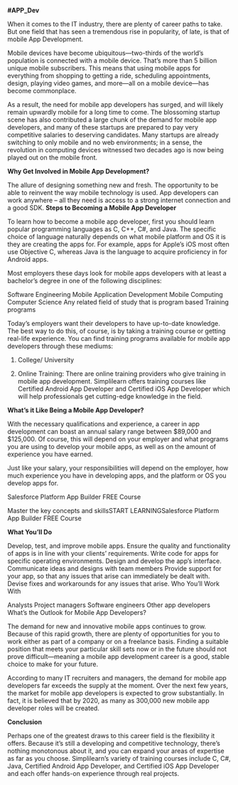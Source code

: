 **#APP_Dev**


When it comes to the IT industry, there are plenty of career paths to take. But one field that has seen a tremendous rise in popularity, of late, is that of mobile App Development. 

Mobile devices have become ubiquitous—two-thirds of the world’s population is connected with a mobile device. That’s more than 5 billion unique mobile subscribers. This means that using mobile apps for everything from shopping to getting a ride, scheduling appointments, design, playing video games, and more—all on a mobile device—has become commonplace.





As a result, the need for mobile app developers has surged, and will likely remain upwardly mobile for a long time to come. The blossoming startup scene has also contributed a large chunk of the demand for mobile app developers, and many of these startups are prepared to pay very competitive salaries to deserving candidates. Many startups are already switching to only mobile and no web environments; in a sense, the revolution in computing devices witnessed two decades ago is now being played out on the mobile front.



**Why Get Involved in Mobile App Development?**

The allure of designing something new and fresh.
The opportunity to be able to reinvent the way mobile technology is used.
App developers can work anywhere – all they need is access to a strong internet connection and a good SDK.
**Steps to Becoming a Mobile App Developer**

To learn how to become a mobile app developer, first you should learn popular programming languages as C, C++, C#, and Java. The specific choice of language naturally depends on what mobile platform and OS it is they are creating the apps for. For example, apps for Apple’s iOS most often use Objective C, whereas Java is the language to acquire proficiency in for Android apps.




Most employers these days look for mobile apps developers with at least a bachelor’s degree in one of the following disciplines:

Software Engineering
Mobile Application Development
Mobile Computing
Computer Science 
Any related field of study that is program based 
Training programs

Today’s employers want their developers to have up-to-date knowledge. The best way to do this, of course, is by taking a training course or getting real-life experience. You can find training programs available for mobile app developers through these mediums:


1. College/ University

2. Online Training: There are online training providers who give training in mobile app development. Simplilearn offers training courses like Certified Android App Developer and Certified iOS App Developer which will help professionals get cutting-edge knowledge in the field.

**What’s it Like Being a Mobile App Developer?**

With the necessary qualifications and experience, a career in app development can boast an annual salary range between $89,000 and $125,000. Of course, this will depend on your employer and what programs you are using to develop your mobile apps, as well as on the amount of experience you have earned. 

Just like your salary, your responsibilities will depend on the employer, how much experience you have in developing apps, and the platform or OS you develop apps for.

Salesforce Platform App Builder FREE Course

Master the key concepts and skillsSTART LEARNINGSalesforce Platform App Builder FREE Course

**What You’ll Do**

Develop, test, and improve mobile apps. 
Ensure the quality and functionality of apps is in line with your clients’ requirements. 
Write code for apps for specific operating environments.
Design and develop the app’s interface. 
Communicate ideas and designs with team members
Provide support for your app, so that any issues that arise can immediately be dealt with.
Devise fixes and workarounds for any issues that arise.
Who You’ll Work With

Analysts
Project managers
Software engineers
Other app developers
What’s the Outlook for Mobile App Developers?

The demand for new and innovative mobile apps continues to grow. Because of this rapid growth, there are plenty of opportunities for you to work either as part of a company or on a freelance basis. Finding a suitable position that meets your particular skill sets now or in the future should not prove difficult—meaning a mobile app development career is a good, stable choice to make for your future.

 According to many IT recruiters and managers, the demand for mobile app developers far exceeds the supply at the moment. Over the next few years, the market for mobile app developers is expected to grow substantially. In fact, it is believed that by 2020, as many as 300,000 new mobile app developer roles will be created.

**Conclusion**

Perhaps one of the greatest draws to this career field is the flexibility it offers. Because it’s still a developing and competitive technology, there’s nothing monotonous about it, and you can expand your areas of expertise as far as you choose. Simplilearn’s variety of training courses include C, C#, Java, Certified Android App Developer, and Certified iOS App Developer and each offer hands-on experience through real projects. 
 
